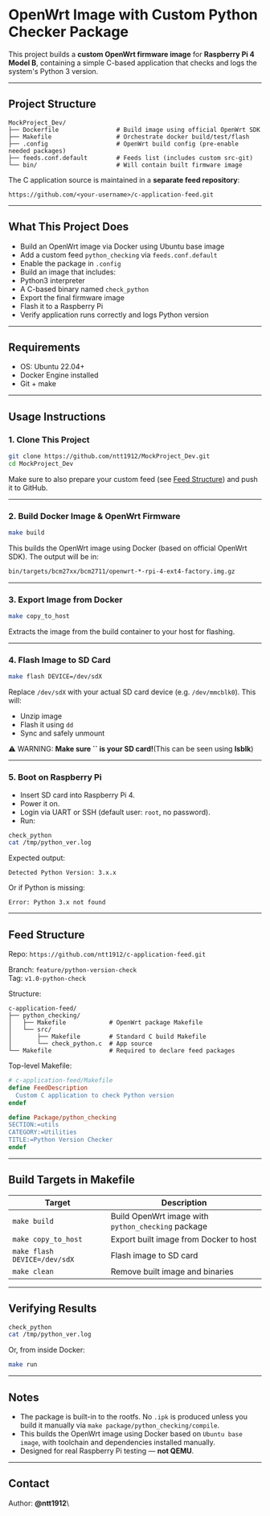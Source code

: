 # OpenWrt Image with Custom Python Checker Package

This project builds a **custom OpenWrt firmware image** for **Raspberry Pi 4 Model B**, containing a simple C-based application that checks and logs the system's Python 3 version.

---

##  Project Structure

```text
MockProject_Dev/
├── Dockerfile                # Build image using official OpenWrt SDK
├── Makefile                  # Orchestrate docker build/test/flash
├── .config                   # OpenWrt build config (pre-enable needed packages)
├── feeds.conf.default        # Feeds list (includes custom src-git)
└── bin/                      # Will contain built firmware image
```

The C application source is maintained in a **separate feed repository**:

```
https://github.com/<your-username>/c-application-feed.git
```

---

##  What This Project Does

-  Build an OpenWrt image via Docker using Ubuntu base image
-  Add a custom feed `python_checking` via `feeds.conf.default`
-  Enable the package in `.config`
-  Build an image that includes:
  - Python3 interpreter
  - A C-based binary named `check_python`
-  Export the final firmware image
-  Flash it to a Raspberry Pi
-  Verify application runs correctly and logs Python version

---

##  Requirements

- OS: Ubuntu 22.04+
- Docker Engine installed
- Git + make

---

##  Usage Instructions

### 1. Clone This Project

```bash
git clone https://github.com/ntt1912/MockProject_Dev.git
cd MockProject_Dev
```

Make sure to also prepare your custom feed (see [Feed Structure](#feed-structure)) and push it to GitHub.

---

### 2. Build Docker Image & OpenWrt Firmware

```bash
make build
```

This builds the OpenWrt image using Docker (based on official OpenWrt SDK). The output will be in:

```bash
bin/targets/bcm27xx/bcm2711/openwrt-*-rpi-4-ext4-factory.img.gz
```

---

### 3. Export Image from Docker

```bash
make copy_to_host
```

Extracts the image from the build container to your host for flashing.

---

### 4. Flash Image to SD Card

```bash
make flash DEVICE=/dev/sdX
```

Replace `/dev/sdX` with your actual SD card device (e.g. `/dev/mmcblk0`). This will:

- Unzip image
- Flash it using `dd`
- Sync and safely unmount

⚠️ WARNING: **Make sure **``** is your SD card!**(This can be seen using **lsblk**)

---

### 5. Boot on Raspberry Pi

- Insert SD card into Raspberry Pi 4.
- Power it on.
- Login via UART or SSH (default user: `root`, no password).
- Run:

```sh
check_python
cat /tmp/python_ver.log
```

Expected output:

```
Detected Python Version: 3.x.x
```

Or if Python is missing:

```
Error: Python 3.x not found
```

---

## Feed Structure

Repo: `https://github.com/ntt1912/c-application-feed.git`

Branch: `feature/python-version-check`\
Tag: `v1.0-python-check`

Structure:

```text
c-application-feed/
├── python_checking/
│   ├── Makefile            # OpenWrt package Makefile
│   └── src/
│       ├── Makefile        # Standard C build Makefile
│       └── check_python.c  # App source
└── Makefile                # Required to declare feed packages
```

Top-level Makefile:

```makefile
# c-application-feed/Makefile
define FeedDescription
  Custom C application to check Python version
endef

define Package/python_checking
SECTION:=utils
CATEGORY:=Utilities
TITLE:=Python Version Checker
endef
```

---

## Build Targets in Makefile

| Target                       | Description                                        |
| ---------------------------- | -------------------------------------------------- |
| `make build`                 | Build OpenWrt image with `python_checking` package |
| `make copy_to_host`          | Export built image from Docker to host             |
| `make flash DEVICE=/dev/sdX` | Flash image to SD card                             |
| `make clean`                 | Remove built image and binaries                    |

---

## Verifying Results

```sh
check_python
cat /tmp/python_ver.log
```

Or, from inside Docker:

```sh
make run
```

---

## Notes

- The package is built-in to the rootfs. No `.ipk` is produced unless you build it manually via `make package/python_checking/compile`.
- This builds the OpenWrt image using Docker based on `Ubuntu base image`, with toolchain and dependencies installed manually.
- Designed for real Raspberry Pi testing — **not QEMU**.

---

## Contact

Author: **@ntt1912**\


